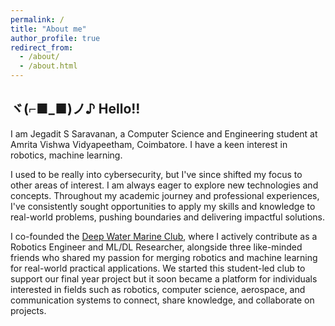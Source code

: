 ```yaml
---
permalink: /
title: "About me"
author_profile: true
redirect_from:
  - /about/
  - /about.html
---
```

## ヾ(⌐■_■)ノ♪  Hello!! 

I am Jegadit S Saravanan, a Computer Science and Engineering student at Amrita Vishwa Vidyapeetham, Coimbatore. I have a keen interest in robotics, machine learning.

I used to be really into cybersecurity, but I've since shifted my focus to other areas of interest. I am always eager to explore new technologies and concepts. Throughout my academic journey and professional experiences, I've consistently sought opportunities to apply my skills and knowledge to real-world problems, pushing boundaries and delivering impactful solutions.

I co-founded the [Deep Water Marine Club](https://rulerofeternalnight.github.io/AUV/), where I actively contribute as a Robotics Engineer and ML/DL Researcher, alongside three like-minded friends who shared my passion for merging robotics and machine learning for real-world practical applications. We started this student-led club to support our final year project but it soon became a platform for individuals interested in fields such as robotics, computer science, aerospace, and communication systems to connect, share knowledge, and collaborate on projects.

<!-- If you share my interests or just want to talk, please feel free to reach out to me. :) -->

<!-- This is the front page of a website that is powered by the [academicpages template](https://github.com/academicpages/academicpages.github.io) and hosted on GitHub pages. [GitHub pages](https://pages.github.com) is a free service in which websites are built and hosted from code and data stored in a GitHub repository, automatically updating when a new commit is made to the respository. This template was forked from the [Minimal Mistakes Jekyll Theme](https://mmistakes.github.io/minimal-mistakes/) created by Michael Rose, and then extended to support the kinds of content that academics have: publications, talks, teaching, a portfolio, blog posts, and a dynamically-generated CV. You can fork [this repository](https://github.com/academicpages/academicpages.github.io) right now, modify the configuration and markdown files, add your own PDFs and other content, and have your own site for free, with no ads! An older version of this template powers my own personal website at [stuartgeiger.com](http://stuartgeiger.com), which uses [this Github repository](https://github.com/staeiou/staeiou.github.io). -->